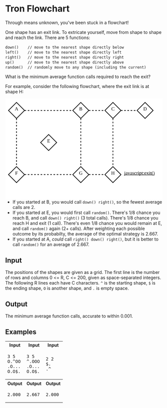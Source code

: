 # Tron Flowchart

Through means unknown, you've been stuck in a flowchart!

One shape has an exit link. To extricate yourself, move from shape to shape and reach the link.
There are 5 functions:

```
down()    // move to the nearest shape directly below
left()    // move to the nearest shape directly left
right()   // move to the nearest shape directly right
up()      // move to the nearest shape directly above
random()  // randomly move to any shape (including the current)
```

What is the minimum average function calls required to reach the exit?

For example, consider the following flowchart, where the exit link is at shape H:

<img align="right" alt="Example flowchart" src="example-flowchart.svg">

* If you started at B, you would call `down() right()`, so the fewest average calls are 2.
* If you started at E, you would first call `random()`. There's 1/8 chance you reach B, and call `down() right()` (3 total calls). There's 1/8 chance you reach H and exit (1
  call). There's even 1/8 chance you would remain at E, and call `random()` again (2+ calls). After weighting each possible
  outcome by its probabilty, the average of the optimal strategy is 2.667.
* If you started at A, *could* call `right() down() right()`, but it is better to call `random()` for an average of 2.667.

## Input

The positions of the shapes are given as a grid. The first line is the number of rows and columns 0 <= R, C <= 200, given as space-separated integers. The following R lines each have C characters. `^` is the starting shape,
`$` is the ending shape, `O` is another shape, and `.` is empty space.

## Output

The minimum average function calls, accurate to within 0.001.

## Examples

<table>
    <tr>
        <th>Input</th>
        <th>Input</th>
        <th>Input</th>
    </tr>
    <tr>
        <td><pre>3 5
O.^OO
.O...
O.O$.</pre></td>
        <td><pre>3 5
^.OOO
.O...
O.O$.</pre></td>
        <td><pre>2 2
$.
.^</pre></td>
    </tr>
    <tr>
        <th>Output</th>
        <th>Output</th>
        <th>Output</th>
    </tr>
    <tr>
        <td><pre>2.000</pre></td>
        <td><pre>2.667</pre></td>
        <td><pre>2.000</pre></td>
    </tr>
</table>
